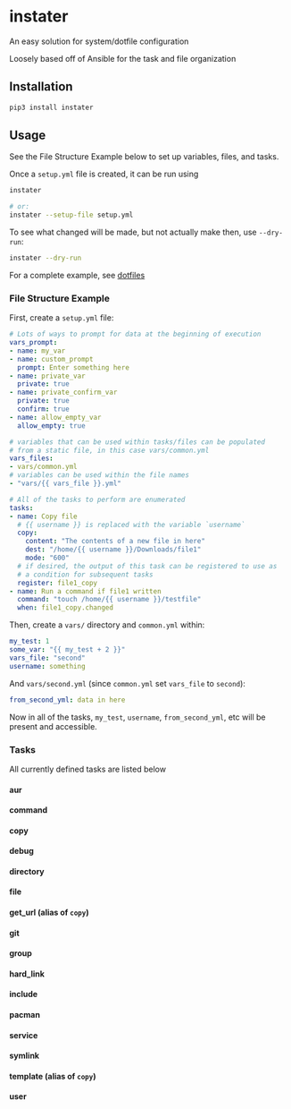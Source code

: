 # instater

An easy solution for system/dotfile configuration

Loosely based off of Ansible for the task and file organization

## Installation

```bash
pip3 install instater
```

## Usage

See the File Structure Example below to set up variables, files, and tasks.

Once a `setup.yml` file is created, it can be run using

```bash
instater

# or:
instater --setup-file setup.yml
```

To see what changed will be made, but not actually make then, use `--dry-run`:

```bash
instater --dry-run
```

For a complete example, see [dotfiles](https://github.com/nayaverdier/dotfiles)

### File Structure Example

First, create a `setup.yml` file:

```yaml
# Lots of ways to prompt for data at the beginning of execution
vars_prompt:
- name: my_var
- name: custom_prompt
  prompt: Enter something here
- name: private_var
  private: true
- name: private_confirm_var
  private: true
  confirm: true
- name: allow_empty_var
  allow_empty: true

# variables that can be used within tasks/files can be populated
# from a static file, in this case vars/common.yml
vars_files:
- vars/common.yml
# variables can be used within the file names
- "vars/{{ vars_file }}.yml"

# All of the tasks to perform are enumerated
tasks:
- name: Copy file
  # {{ username }} is replaced with the variable `username`
  copy:
    content: "The contents of a new file in here"
    dest: "/home/{{ username }}/Downloads/file1"
    mode: "600"
  # if desired, the output of this task can be registered to use as
  # a condition for subsequent tasks
  register: file1_copy
- name: Run a command if file1 written
  command: "touch /home/{{ username }}/testfile"
  when: file1_copy.changed
```

Then, create a `vars/` directory and `common.yml` within:

```yaml
my_test: 1
some_var: "{{ my_test + 2 }}"
vars_file: "second"
username: something
```

And `vars/second.yml` (since `common.yml` set `vars_file` to `second`):

```yaml
from_second_yml: data in here
```

Now in all of the tasks, `my_test`, `username`, `from_second_yml`, etc will be
present and accessible.

### Tasks

All currently defined tasks are listed below

#### aur

#### command

#### copy

#### debug

#### directory

#### file

#### get_url (alias of `copy`)

#### git

#### group

#### hard_link

#### include

#### pacman

#### service

#### symlink

#### template (alias of `copy`)

#### user
